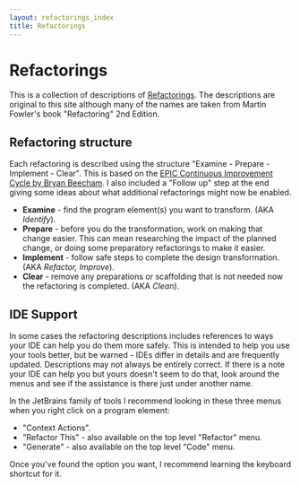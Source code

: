 ```yaml
---
layout: refactorings_index
title: Refactorings
---
```


# Refactorings

This is a collection of descriptions of [Refactorings](https://refactoring.com/). The descriptions are original to this site although many of the names are taken from Martin Fowler's book "Refactoring" 2nd Edition.

## Refactoring structure
Each refactoring is described using the structure "Examine - Prepare - Implement - Clear". This is based on the [EPIC Continuous Improvement Cycle by Bryan Beecham](https://www.agilealliance.org/resources/videos/epic-refactoring-applying-the-epic-continuous-improvement-cycle/). I also included a "Follow up" step at the end giving some ideas about what additional refactorings might now be enabled.

* **Examine** - find the program element(s) you want to transform. (AKA _Identify_).
* **Prepare** - before you do the transformation, work on making that change easier. This can mean researching the impact of the planned change, or doing some preparatory refactorings to make it easier.
* **Implement** - follow safe steps to complete the design transformation. (AKA _Refactor, Improve_).
* **Clear** - remove any preparations or scaffolding that is not needed now the refactoring is completed. (AKA _Clean_).

## IDE Support
In some cases the refactoring descriptions includes references to ways your IDE can help you do them more safely. This is intended to help you use your tools better, but be warned - IDEs differ in details and are frequently updated. Descriptions may not always be entirely correct. If there is a note your IDE can help you but yours doesn't seem to do that, look around the menus and see if the assistance is there just under another name.

In the JetBrains family of tools I recommend looking in these three menus when you right click on a program element:
* "Context Actions".
* "Refactor This" - also available on the top level "Refactor" menu.
* "Generate" - also available on the top level "Code" menu.

Once you've found the option you want, I recommend learning the keyboard shortcut for it.
